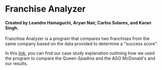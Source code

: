 # Franchise Analyzer
#### Created by Leandro Hamaguchi, Aryan Nair, Carlos Solares, and Karan Singh.

Franchise Analyzer is a program that compares two franchises from the same company based on the data provided to determine a "success score".

In this [link](mcdonalds-case-study.pdf), you can find our case study explanation outlining how we used the program to compare the Queen-Spadina and the AGO McDonald's and our results.
